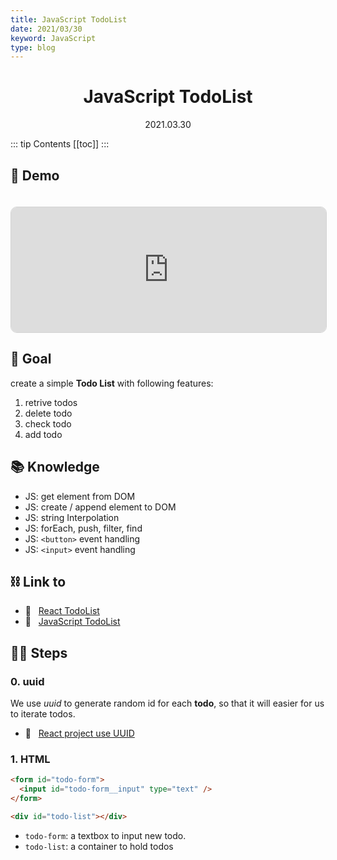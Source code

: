 ```yaml
---
title: JavaScript TodoList
date: 2021/03/30
keyword: JavaScript
type: blog
---
```


<h1 align="center">JavaScript TodoList</h1>
<div align="center">2021.03.30</div>

::: tip Contents
[[toc]]
:::

## 🚀 Demo

<iframe src="https://codesandbox.io/embed/js-todos-4v5h8?fontsize=14&hidenavigation=1&theme=dark&view=preview"
     style="width:100%; height:200px; border: 1px lightgray solid; border-radius: 10px; overflow:hidden; margin-top: 20px;"
     title="js todos"
     allow="accelerometer; ambient-light-sensor; camera; encrypted-media; geolocation; gyroscope; hid; microphone; midi; payment; usb; vr; xr-spatial-tracking"
     sandbox="allow-forms allow-modals allow-popups allow-presentation allow-same-origin allow-scripts"
   ></iframe>

## 🎯 Goal

create a simple **Todo List** with following features:

1. retrive todos
2. delete todo
3. check todo
4. add todo

## 📚 Knowledge

- JS: get element from DOM
- JS: create / append element to DOM
- JS: string Interpolation
- JS: forEach, push, filter, find
- JS: `<button>` event handling
- JS: `<input>` event handling

## ⛓ Link to

- 🔗 &nbsp; [React TodoList](../2021-03-28_react_todo_list/ReactTodoList.md)
- 🔗 &nbsp; [JavaScript TodoList]()

## 🦶🏻 Steps

### 0. uuid

We use _uuid_ to generate random id for each **todo**, so that it will easier for us to iterate todos.

- 🔗 &nbsp; [React project use UUID](../2021-01-12_react_project_use_uuid/ReactProjectUseUUID.md)

### 1. HTML

```html
<form id="todo-form">
  <input id="todo-form__input" type="text" />
</form>

<div id="todo-list"></div>
```

- `todo-form`: a textbox to input new todo.
- `todo-list`: a container to hold todos
